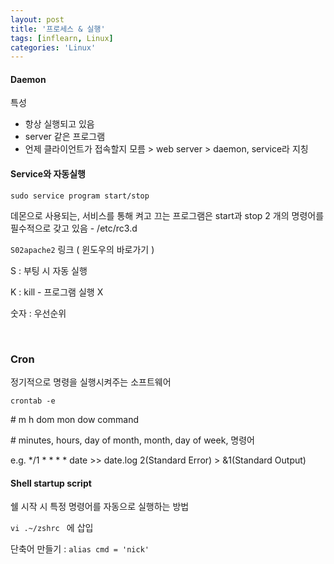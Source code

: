```yaml
---
layout: post
title: '프로세스 & 실행'
tags: [inflearn, Linux]
categories: 'Linux'
---
```


#### Daemon

특성 

- 항상 실행되고 있음
- server 같은 프로그램
- 언제 클라이언트가 접속할지 모름 > web server > daemon, service라 지칭



#### Service와 자동실행

`sudo service program start/stop`

데몬으로 사용되는, 서비스를 통해 켜고 끄는 프로그램은 start과 stop 2 개의 명령어를 필수적으로 갖고 있음 - /etc/rc3.d

`S02apache2` 링크 ( 윈도우의 바로가기 )

S : 부팅 시 자동 실행

K : kill - 프로그램 실행 X

숫자 : 우선순위

<br>

### Cron

정기적으로 명령을 실행시켜주는 소프트웨어 

`crontab -e`

\# m h dom mon dow    command

\# minutes, hours, day of month, month, day of week, 명령어

e.g. */1 * * * * date >> date.log 2(Standard Error) > &1(Standard Output)



#### Shell startup script

쉘 시작 시 특정 명령어를 자동으로 실행하는 방법

`vi .~/zshrc ` 에 삽입

단축어 만들기 : `alias cmd = 'nick'`